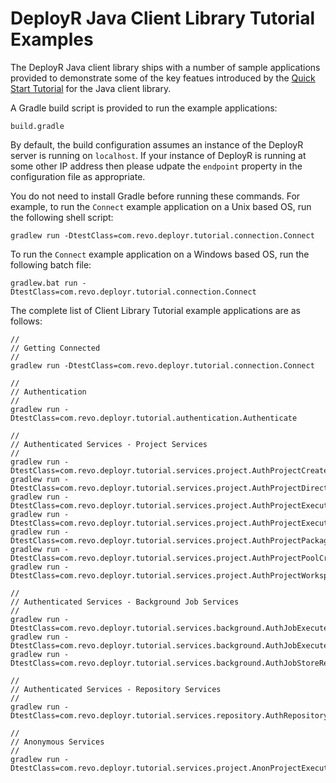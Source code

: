 DeployR Java Client Library Tutorial Examples
=============================================

The DeployR Java client library ships with a number of sample applications
provided to demonstrate some of the key featues introduced by the
[Quick Start Tutorial](http://deployr.revolutionanalytics.com/documents/dev/clientlib)
for the Java client library.

A Gradle build script is provided to run the example applications:

```
build.gradle
```

By default, the build configuration assumes an instance of the DeployR server
is running on `localhost`. If your instance of DeployR is running at some
other IP address then please udpate the `endpoint` property in the
configuration file as appropriate.

You do not need to install Gradle before running these commands. For
example, to run the `Connect` example application on a Unix based OS,
run the following shell script:

```
gradlew run -DtestClass=com.revo.deployr.tutorial.connection.Connect
```

To run the `Connect` example application on a Windows based OS, run the
following batch file:

```
gradlew.bat run -DtestClass=com.revo.deployr.tutorial.connection.Connect

```

The complete list of Client Library Tutorial example applications are as
follows:

```
//
// Getting Connected
//
gradlew run -DtestClass=com.revo.deployr.tutorial.connection.Connect

//
// Authentication
//
gradlew run -DtestClass=com.revo.deployr.tutorial.authentication.Authenticate

//
// Authenticated Services - Project Services
//
gradlew run -DtestClass=com.revo.deployr.tutorial.services.project.AuthProjectCreate
gradlew run -DtestClass=com.revo.deployr.tutorial.services.project.AuthProjectDirectory
gradlew run -DtestClass=com.revo.deployr.tutorial.services.project.AuthProjectExecuteCode
gradlew run -DtestClass=com.revo.deployr.tutorial.services.project.AuthProjectExecuteScript
gradlew run -DtestClass=com.revo.deployr.tutorial.services.project.AuthProjectPackages
gradlew run -DtestClass=com.revo.deployr.tutorial.services.project.AuthProjectPoolCreate
gradlew run -DtestClass=com.revo.deployr.tutorial.services.project.AuthProjectWorkspace

//
// Authenticated Services - Background Job Services
//
gradlew run -DtestClass=com.revo.deployr.tutorial.services.background.AuthJobExecuteCode
gradlew run -DtestClass=com.revo.deployr.tutorial.services.background.AuthJobExecuteScript
gradlew run -DtestClass=com.revo.deployr.tutorial.services.background.AuthJobStoreResultToRepository

//
// Authenticated Services - Repository Services
//
gradlew run -DtestClass=com.revo.deployr.tutorial.services.repository.AuthRepositoryManagement

//
// Anonymous Services
//
gradlew run -DtestClass=com.revo.deployr.tutorial.services.project.AnonProjectExecuteScript
```
